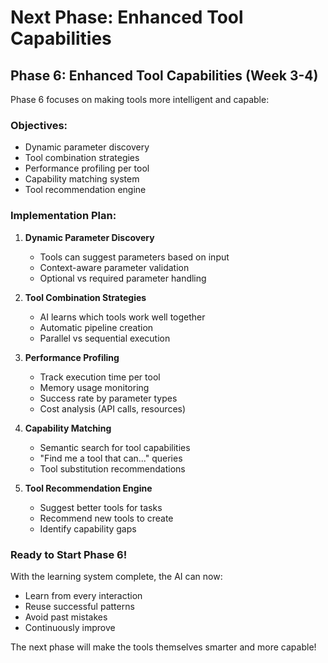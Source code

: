 # Next Phase: Enhanced Tool Capabilities

## Phase 6: Enhanced Tool Capabilities (Week 3-4)

Phase 6 focuses on making tools more intelligent and capable:

### Objectives:
- Dynamic parameter discovery
- Tool combination strategies  
- Performance profiling per tool
- Capability matching system
- Tool recommendation engine

### Implementation Plan:

1. **Dynamic Parameter Discovery**
   - Tools can suggest parameters based on input
   - Context-aware parameter validation
   - Optional vs required parameter handling

2. **Tool Combination Strategies**
   - AI learns which tools work well together
   - Automatic pipeline creation
   - Parallel vs sequential execution

3. **Performance Profiling**
   - Track execution time per tool
   - Memory usage monitoring
   - Success rate by parameter types
   - Cost analysis (API calls, resources)

4. **Capability Matching**
   - Semantic search for tool capabilities
   - "Find me a tool that can..." queries
   - Tool substitution recommendations

5. **Tool Recommendation Engine**
   - Suggest better tools for tasks
   - Recommend new tools to create
   - Identify capability gaps

### Ready to Start Phase 6!

With the learning system complete, the AI can now:
- Learn from every interaction
- Reuse successful patterns
- Avoid past mistakes
- Continuously improve

The next phase will make the tools themselves smarter and more capable!
